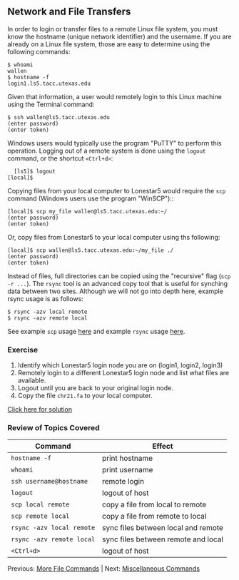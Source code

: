 ## Network and File Transfers

In order to login or transfer files to a remote Linux file system, you must know the hostname (unique network identifier) and the username. If you are already on a Linux file system, those are easy to determine using the following commands:

```
$ whoami
wallen
$ hostname -f
login1.ls5.tacc.utexas.edu
```

Given that information, a user would remotely login to this Linux machine using the Terminal command:

```
$ ssh wallen@ls5.tacc.utexas.edu
(enter password)
(enter token)
```

Windows users would typically use the program "PuTTY" to perform this operation. Logging out of a remote system is done using the `logout` command, or the shortcut `<Ctrl+d>`:

```
  [ls5]$ logout
[local]$ 
```

Copying files from your local computer to Lonestar5 would require the `scp` command (Windows users use the program "WinSCP")::

```
[local]$ scp my_file wallen@ls5.tacc.utexas.edu:~/
(enter password)
(enter token)
```

Or, copy files from Lonestar5 to your local computer using ths following:

```
[local]$ scp wallen@ls5.tacc.utexas.edu:~/my_file ./
(enter password)
(enter token)
```

Instead of files, full directories can be copied using the "recursive" flag (`scp -r ...`). The `rsync` tool is an advanced copy tool that is useful for synching data between two sites. Although we will not go into depth here, example rsync usage is as follows:

```
$ rsync -azv local remote
$ rsync -azv remote local
```

See example `scp` usage [here](https://en.wikipedia.org/wiki/Secure_copy) and example `rsync` usage [here](https://en.wikipedia.org/wiki/Rsync).



### Exercise

1. Identify which Lonestar5 login node you are on (login1, login2, login3)
2. Remotely login to a different Lonestar5 login node and list what files are available.
3. Logout until you are back to your original login node.
4. Copy the file `chr21.fa` to your local computer.

[Click here for solution](intro_to_linux_06_solution.md)

### Review of Topics Covered

| Command                    | Effect     |
|----------------------------|------------|
| `hostname -f`              | print hostname |
| `whoami`                   | print username |
| `ssh username@hostname`    | remote login |
| `logout`                   | logout of host |
| `scp local remote`         | copy a file from local to remote |
| `scp remote local`         | copy a file from remote to local |
| `rsync -azv local remote`  | sync files between local and remote |
| `rsync -azv remote local`  | sync files between remote and local |
| `<Ctrl+d>`                 | logout of host |



Previous: [More File Commands](intro_to_linux_05.md) | Next: [Miscellaneous Commands](intro_to_linux_07.md)

